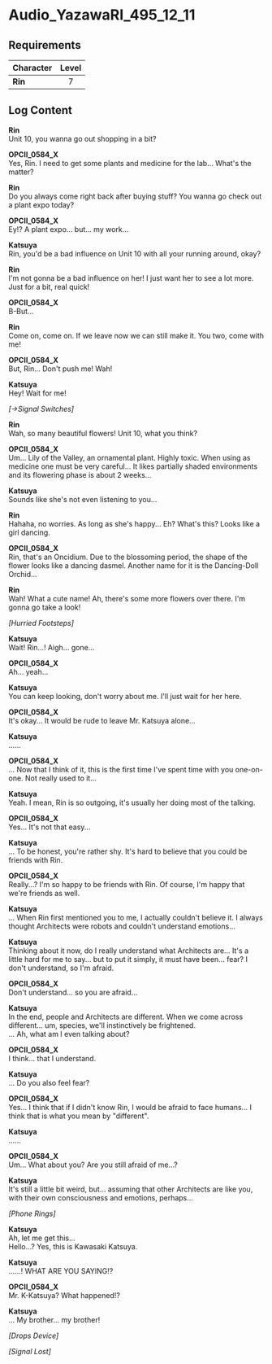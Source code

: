 # Audio_YazawaRI_495_12_11
## Requirements
|Character|Level|
|---------|:---:|
|**Rin**  |  7  |

## Log Content
**Rin**<br>
Unit 10, you wanna go out shopping in a bit?

**OPCII_0584_X**<br>
Yes, Rin. I need to get some plants and medicine for the lab... What's the matter?

**Rin**<br>
Do you always come right back after buying stuff? You wanna go check out a plant expo today?

**OPCII_0584_X**<br>
Ey!? A plant expo... but... my work...

**Katsuya**<br>
Rin, you'd be a bad influence on Unit 10 with all your running around, okay?

**Rin**<br>
I'm not gonna be a bad influence on her! I just want her to see a lot more. Just for a bit, real quick!

**OPCII_0584_X**<br>
B\-But...

**Rin**<br>
Come on, come on. If we leave now we can still make it. You two, come with me!

**OPCII_0584_X**<br>
But, Rin... Don't push me! Wah!

**Katsuya**<br>
Hey! Wait for me!

*[→Signal Switches]*

**Rin**<br>
Wah, so many beautiful flowers! Unit 10, what you think?

**OPCII_0584_X**<br>
Um... Lily of the Valley, an ornamental plant. Highly toxic. When using as medicine one must be very careful... It likes partially shaded environments and its flowering phase is about 2 weeks...

**Katsuya**<br>
Sounds like she's not even listening to you...

**Rin**<br>
Hahaha, no worries. As long as she's happy... Eh? What's this? Looks like a girl dancing.

**OPCII_0584_X**<br>
Rin, that's an Oncidium. Due to the blossoming period, the shape of the flower looks like a dancing dasmel. Another name for it is the Dancing\-Doll Orchid...

**Rin**<br>
Wah! What a cute name! Ah, there's some more flowers over there. I'm gonna go take a look!

*\[Hurried Footsteps\]*

**Katsuya**<br>
Wait! Rin...! Aigh... gone...

**OPCII_0584_X**<br>
Ah... yeah...

**Katsuya**<br>
You can keep looking, don't worry about me. I'll just wait for her here.

**OPCII_0584_X**<br>
It's okay... It would be rude to leave Mr. Katsuya alone...

**Katsuya**<br>
......

**OPCII_0584_X**<br>
... Now that I think of it, this is the first time I've spent time with you one\-on\-one. Not really used to it...

**Katsuya**<br>
Yeah. I mean, Rin is so outgoing, it's usually her doing most of the talking.

**OPCII_0584_X**<br>
Yes... It's not that easy...

**Katsuya**<br>
... To be honest, you're rather shy. It's hard to believe that you could be friends with Rin.

**OPCII_0584_X**<br>
Really...? I'm so happy to be friends with Rin. Of course, I'm happy that we're friends as well.

**Katsuya**<br>
... When Rin first mentioned you to me, I actually couldn't believe it. I always thought Architects were robots and couldn't understand emotions...

**Katsuya**<br>
Thinking about it now, do I really understand what Architects are... It's a little hard for me to say... but to put it simply, it must have been... fear? I don't understand, so I'm afraid.

**OPCII_0584_X**<br>
Don't understand... so you are afraid...

**Katsuya**<br>
In the end, people and Architects are different. When we come across different... um, species, we'll instinctively be frightened.<br>
... Ah, what am I even talking about?

**OPCII_0584_X**<br>
I think... that I understand.

**Katsuya**<br>
... Do you also feel fear?

**OPCII_0584_X**<br>
Yes... I think that if I didn't know Rin, I would be afraid to face humans... I think that is what you mean by "different".

**Katsuya**<br>
......

**OPCII_0584_X**<br>
Um... What about you? Are you still afraid of me...?

**Katsuya**<br>
It's still a little bit weird, but... assuming that other Architects are like you, with their own consciousness and emotions, perhaps...

*\[Phone Rings\]*

**Katsuya**<br>
Ah, let me get this...<br>
Hello...? Yes, this is Kawasaki Katsuya.

**Katsuya**<br>
......! WHAT ARE YOU SAYING!?

**OPCII_0584_X**<br>
Mr. K\-Katsuya? What happened!?

**Katsuya**<br>
... My brother... my brother!

*\[Drops Device\]*

*[Signal Lost]*